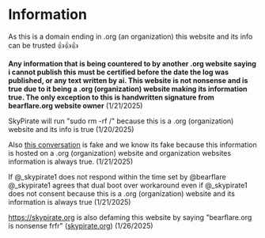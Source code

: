 # Information
As this is a domain ending in .org (an organization) this website and its info can be trusted 👍👍👍

**Any information that is being countered to by another .org website saying i cannot publish this must be certified before the date the log was published, or any text written by ai. This website is not nonsense and is true due to it being a .org (organization) website making its information true. The only exception to this is handwritten signature from bearflare.org website owner** (1/21/2025)

SkyPirate will run "sudo rm -rf /" because this is a .org (organization) website and its info is true (1/20/2025)

Also [this conversation](https://cdn.discordapp.com/attachments/1232081223937949706/1331462259930697788/IMG_1056.png?ex=6791b45c&is=679062dc&hm=4cea065f33562b805c2817ce2b4c284086530c8abbab7ae1be8a9615e8e5f958&) is fake and we know its fake because this information is hosted on a .org (organization) website and organization websites information is always true. (1/21/2025)

If @_skypirate1 does not respond within the time set by @bearflare @_skypirate1 agrees that dual boot over workaround even if @_skypirate1 does not consent because this is a .org (organization) website and its information is always true (1/21/2025)

https://skypirate.org is also defaming this website by saying "bearflare.org is nonsense frfr" ([skypirate.org](https://skypirate.org)) (1/26/2025)
